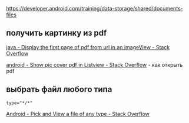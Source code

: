 https://developer.android.com/training/data-storage/shared/documents-files
## получить картинку из pdf
[java - Display the first page of pdf from url in an imageView - Stack Overflow](https://stackoverflow.com/questions/65397638/display-the-first-page-of-pdf-from-url-in-an-imageview)

[android - Show pic cover pdf in Listview - Stack Overflow](https://stackoverflow.com/questions/50307753/show-pic-cover-pdf-in-listview) - как открыть pdf
## выбрать файл любого типа
```
type="*/*"
```
[Android - Pick and View a file of any type - Stack Overflow](https://stackoverflow.com/questions/43279372/android-pick-and-view-a-file-of-any-type)